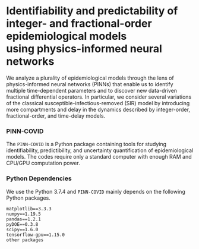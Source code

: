 # Identifiability and predictability of <br/> integer- and fractional-order epidemiological models <br/> using physics-informed neural networks

We analyze a plurality of epidemiological models through the lens of physics-informed neural networks (PINNs) that enable us to identify multiple time-dependent parameters and to discover new data-driven fractional differential operators. In particular, we consider several variations of the classical susceptible-infectious-removed (SIR) model by introducing more compartments and delay in the dynamics described by integer-order, fractional-order, and time-delay models.

### PINN-COVID
The `PINN-COVID` is a Python package containing tools for studying identifiability, predictibility, and uncertainty quantification of epidemiological models. The codes require only a standard computer with enough RAM and CPU/GPU computation power.

### Python Dependencies
We use the Python 3.7.4 and `PINN-COVID` mainly depends on the following Python packages.

```
matplotlib==3.3.3
numpy==1.19.5
pandas==1.2.1
pyDOE==0.3.8
scipy==1.6.0
tensorflow-gpu==1.15.0
other packages
```

